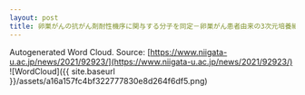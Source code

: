 ```yaml
---
layout: post
title: 卵巣がんの抗がん剤耐性機序に関与する分子を同定－卵巣がん患者由来の3次元培養細胞を用いた新たな解析手法に基づく成果－
---
```

Autogenerated Word Cloud.
Source\: [https://www.niigata-u.ac.jp/news/2021/92923/](https://www.niigata-u.ac.jp/news/2021/92923/)
![WordCloud]({{ site.baseurl }}/assets/a16a157fc4bf322777830e8d264f6df5.png)